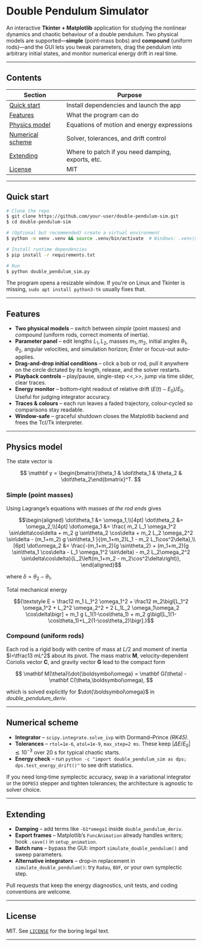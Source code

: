 # Double Pendulum Simulator

An interactive **Tkinter + Matplotlib** application for studying the nonlinear dynamics and chaotic behaviour of a double pendulum. Two physical models are supported—**simple** (point‐mass bobs) and **compound** (uniform rods)—and the GUI lets you tweak parameters, drag the pendulum into arbitrary initial states, and monitor numerical energy drift in real time.

---

## Contents

| Section                               | Purpose                                           |
| ------------------------------------- | ------------------------------------------------- |
| [Quick start](#quick-start)           | Install dependencies and launch the app           |
| [Features](#features)                 | What the program can do                           |
| [Physics model](#physics-model)       | Equations of motion and energy expressions        |
| [Numerical scheme](#numerical-scheme) | Solver, tolerances, and drift control             |
| [Extending](#extending)               | Where to patch if you need damping, exports, etc. |
| [License](#license)                   | MIT      |

---

## Quick start

```bash
# Clone the repo
$ git clone https://github.com/your‑user/double‑pendulum‑sim.git
$ cd double‑pendulum‑sim

# (Optional but recommended) create a virtual environment
$ python -m venv .venv && source .venv/bin/activate  # Windows: .venv\Scripts\activate

# Install runtime dependencies
$ pip install -r requirements.txt

# Run
$ python double_pendulum_sim.py
```

The program opens a resizable window. If you’re on Linux and Tkinter is missing, `sudo apt install python3-tk` usually fixes that.

---

## Features

* **Two physical models** – switch between *simple* (point masses) and *compound* (uniform rods, correct moments of inertia).
* **Parameter panel** – edit lengths $L_1,L_2$, masses $m_1, m_2$, initial angles $\theta_1,\theta_2$, angular velocities, and simulation horizon; *Enter* or focus-out auto-applies.
* **Drag‑and‑drop initial conditions** – click a bob or rod, pull it anywhere on the circle dictated by its length, release, and the solver restarts.
* **Playback controls** – play/pause, single-step &lt;&lt;,&gt;&gt;, jump via time slider, clear traces.
* **Energy monitor** – bottom‑right readout of relative drift $(E(t)-E_0)/E_0$. Useful for judging integrator accuracy.
* **Traces & colours** – each run leaves a faded trajectory, colour‑cycled so comparisons stay readable.
* **Window‑safe** – graceful shutdown closes the Matplotlib backend and frees the Tcl/Tk interpreter.

---

## Physics model

The state vector is

$$
\mathbf y = \begin{bmatrix}\theta_1 & \dot\theta_1 & \theta_2 & \dot\theta_2\end{bmatrix}^T.
$$

### Simple (point masses)

Using Lagrange’s equations with masses *at the rod ends* gives

```math
\begin{aligned}
\dot\theta_1 &= \omega_1,\\[4pt]
\dot\theta_2 &= \omega_2,\\[4pt]
\dot\omega_1 &= \frac{ m_2 L_1 \omega_1^2 \sin\delta\cos\delta + m_2 g \sin\theta_2 \cos\delta + m_2 L_2 \omega_2^2 \sin\delta - (m_1+m_2) g \sin\theta_1 }{(m_1+m_2)L_1 - m_2 L_1\cos^2\delta},\\[6pt]
\dot\omega_2 &= \frac{-(m_1+m_2)(g \sin\theta_2) + (m_1+m_2)(g \sin\theta_1 \cos\delta - L_1 \omega_1^2 \sin\delta) - m_2 L_2\omega_2^2 \sin\delta\cos\delta}{L_2\left(m_1+m_2 - m_2\cos^2\delta\right)},
\end{aligned}
```

where $\delta = \theta_2-\theta_1$.

Total mechanical energy

```math
{\textstyle E = \frac12 m_1 L_1^2 \omega_1^2 + \frac12 m_2\bigl[L_1^2 \omega_1^2 + L_2^2 \omega_2^2 + 2 L_1L_2 \omega_1\omega_2 \cos\delta\bigr] + m_1 g L_1(1-\cos\theta_1) + m_2 g\bigl[L_1(1-\cos\theta_1)+L_2(1-\cos\theta_2)\bigr].}
```

### Compound (uniform rods)

Each rod is a rigid body with centre of mass at $L/2$ and moment of inertia $I=\tfrac13 mL^2$ about its pivot. The mass matrix $\mathbf M$, velocity‑dependent Coriolis vector $\mathbf C$, and gravity vector $\mathbf G$ lead to the compact form

$$
\mathbf M(\theta)\\dot{\boldsymbol\omega} = \mathbf G(\theta) - \mathbf C(\theta,\boldsymbol\omega),
$$

which is solved explicitly for $\dot{\boldsymbol\omega}$ in *double\_pendulum\_deriv*.

---

## Numerical scheme

* **Integrator** – `scipy.integrate.solve_ivp` with Dormand–Prince *(RK45)*.
* **Tolerances** – `rtol=1e-6`, `atol=1e-9`, `max_step=2 ms`. These keep $|\Delta E/E_0|\lesssim10^{-3}$ over 20 s for typical chaotic starts.
* **Energy check** – run `python -c "import double_pendulum_sim as dps; dps.test_energy_drift()"` to see drift statistics.

If you need long‑time symplectic accuracy, swap in a variational integrator or the `DOP853` stepper and tighten tolerances; the architecture is agnostic to solver choice.

---

## Extending

* **Damping** – add terms like `-b1*omega1` inside `double_pendulum_deriv`.
* **Export frames** – Matplotlib’s `FuncAnimation` already handles writers; hook `.save()` in `setup_animation`.
* **Batch runs** – bypass the GUI: import `simulate_double_pendulum()` and sweep parameters.
* **Alternative integrators** – drop‑in replacement in `simulate_double_pendulum()`: try `Radau`, `BDF`, or your own symplectic step.

Pull requests that keep the energy diagnostics, unit tests, and coding conventions are welcome.

---

## License

MIT.  See [`LICENSE`](LICENSE) for the boring legal text.

---
